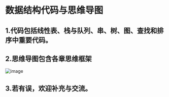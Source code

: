 # 数据结构代码与思维导图
## 1.代码包括线性表、栈与队列、串、树、图、查找和排序中重要代码。
## 2.思维导图包含各章思维框架
![image](https://github.com/zhenghaoyang24/data-structure-code/assets/95458562/3dc3c578-79fc-401b-acfc-bf5b13ab9a53)
## 3.若有误，欢迎补充与交流。
